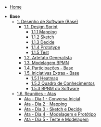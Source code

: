 <!-- docs/_sidebar.md -->

- [Home](/)
<!-- - [Projetos](/docs/Projeto/Projeto.md) -->

- **Base**
  - [1. Desenho de Software (Base)](/Base/1.Base.md)
    - [1.1. Design Sprint](/Base/1.1.DesignSprint.md)
      - [1.1.1 Mapping](/Base/1.1.1.Mapping.md)
      - [1.1.2 Sketch](/Base/1.1.2.Sketch.md)
      - [1.1.3 Decide](/Base/1.1.3.Decide.md)
      - [1.1.4 Prototype](/Base/1.1.4.Prototype.md)
      - [1.1.5 Test](/Base/1.1.5.DesignSprintTestes.md)
    - [1.2. Artefato Generalista](/Base/1.2.ArtefatoGeneralista.md)
    - [1.3. Modelagem BPMN](/Base/1.3.ModelagemBPMN.md)
    - [1.4. Participações - Base](/Base/1.4.ParticipacoesBase.md)
    - [1.5. Iniciativas Extras - Base](/Base/1.5.IniciativasExtras.md)
      - [1.5.1 Heatmap](/Base/Extra/heatmap.md)
      - [1.5.2 Quadro de Conhecimentos](/Base/Extra/quadro-de-conhecimentos.md)
      - [1.5.3 BPNM do Software](/Base/Extra/1.3.1.BPNMProjeto.md)
  - [1.6. Reuniões - Atas](/Base/Reuniões/Atas/Gravações.md)
      - [Ata - Dia 1 - Conversa Inicial](/Base/Reuniões/Atas/Ata.31.03.2025.md)
      - [Ata - Dia 2 - Mapping](/Base/Reuniões/Atas/Ata.01.04.2025.md)
      - [Ata - Dia 3 - Sketch e Decide](/Base/Reuniões/Atas/Ata.03.04.2025.md)
      - [Ata - Dia 4 - Modelagem e Protótipo](/Base/Reuniões/Atas/Ata.08.04.2025.md)
      - [Ata - Dia 5 - Teste e Modelagem](/Base/Reuniões/Atas/Ata.10.04.2025.md)
